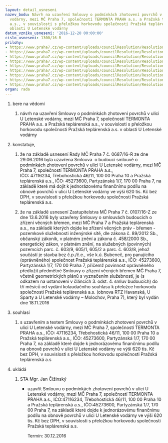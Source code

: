 ```yaml
---
layout: detail_usneseni
nazev_bodu: Návrh na uzavření Smlouvy o podmínkách zhotovení povrchů v ulici U Letenské
  vodárny, mezi MČ Praha 7, společností TERMONTA PRAHA a.s. a Pražská teplárenská
  a.s., v souvislosti s přeložkou horkovodu společnosti Pražská teplárenská a.s. v
  oblasti U Letenské vodárny
datum_vzniku_usneseni: '2016-12-20 00:00:00'
cislo_usneseni: 1300/16-R
prilohy:
- https://www.praha7.cz/wp-content/uploads/councilResolution/Resolutions/28442/export/00DZ_PovrchyLetenVodarna~149273.docx
- https://www.praha7.cz/wp-content/uploads/councilResolution/Resolutions/28442/export/02_PovrchyLetenVodarna~149272.docx
- https://www.praha7.cz/wp-content/uploads/councilResolution/Resolutions/28442/export/03_PovrchyLetenVodarna~149271.pdf
- https://www.praha7.cz/wp-content/uploads/councilResolution/Resolutions/28442/export/04_PovrchyLetenVodarna~149270.pdf
- https://www.praha7.cz/wp-content/uploads/councilResolution/Resolutions/28442/export/05_PovrchyLetenVodarna~149269.pdf
- https://www.praha7.cz/wp-content/uploads/councilResolution/Resolutions/28442/export/06_PovrchyLetenVodarna~149268.pdf
- https://www.praha7.cz/wp-content/uploads/councilResolution/Resolutions/28442/export/07_PovrchyLetenVodarna~149267.pdf
- https://www.praha7.cz/wp-content/uploads/councilResolution/Resolutions/28442/export/08_PovrchyLetenVodarna~149266.pdf
- https://www.praha7.cz/wp-content/uploads/councilResolution/Resolutions/28442/export/export~297053.pdf
organ: rada
---
```

<ol id="urzList" class="urzList_view"><li id="" class="urzClass1"><span name="1">bere na vědomí</span><ol id="" class="urzOlClass"><li style="text-align: left;" id="" class="urzClass2"><span><p>návrh na uzavření Smlouvy o podmínkách zhotovení povrchů v ulici U Letenské vodárny, mezi MČ Praha 7, společností TERMONTA PRAHA a.s. a Pražská teplárenská a.s., v souvislosti s přeložkou horkovodu společnosti Pražská teplárenská a.s. v oblasti U Letenské vodárny</p></span></li></ol></li><li id="" class="urzClass1"><span name="50">konstatuje,</span><ol id="" class="urzOlClass"><li style="text-align: left;" id="" class="urzClass2"><span><p>že na základě usnesení Rady MČ Praha 7 č. 0687/16-R ze dne 29.06.2016 byla uzavřena Smlouva&nbsp; o budoucí smlouvě o podmínkách zhotovení povrchů v ulici U Letenské vodárny, mezi MČ Praha 7, společností TERMONTA PRAHA a.s., IČO:&nbsp;47116234,&nbsp;Třebohostická 46/11, 100 00 Praha 10 a&nbsp;Pražská teplárenská a.s., IČO: 45273600, Partyzánská 1/7, 170 00 Praha 7, na základě které má dojít k jednorázovému finančnímu podílu na obnově povrchů v ulici U Letenské vodárny ve výši 620 tis. Kč bez DPH, v souvislosti s přeložkou horkovodu společnosti Pražská teplárenská a.s.</p></span></li><li style="text-align: left;" id="" class="urzClass2"><span><p>že na základě usnesení Zastupitelstva MČ Praha 7 č. 0107/16-Z ze dne 13.6.2016 byly uzavřeny Smlouvy o smlouvách budoucích o zřízení věcných břemen, mezi MČ Praha 7 a Pražská teplárenská a.s., na základě kterých dojde ke zřízení věcných práv - břemen - pozemkové služebnosti inženýrské sítě, dle zákona č. 89/2012 Sb., občanský zákoník, v platném znění a zákona č. 458/2000 Sb., energetický zákon, v platném znění, na služebných (povinných) pozemcích parc. č. 603/9, 605/1, 605/2 a parc. č. 603/8, jehož součástí je stavba bez č.p./č.e., vše k.ú. Bubeneč, pro panujícího (oprávněného) společnost Pražská teplárenská a.s., IČO: 45273600, Partyzánská 1/7, 170 00 Praha 7, přičemž povinnost oprávněného předložit předmětné Smlouvy o zřízení věcných břemen MČ Praha 7, včetně geometrických plánů s vyznačením služebností, je (s odkazem na ustanovení v článcích 3. odst. 4. smluv budoucích) do tří měsíců od vydání kolaudačního souhlasu k přeložce horkovodu společnosti Pražská teplárenská a.s. (obnova RTZ Havanská, U Sparty a U Letenské vodárny – Molochov, Praha 7), který byl vydán dne 18.11.2016</p></span></li></ol></li><li id="" class="urzClass1"><span name="26">souhlasí</span><ol id="" class="urzOlClass"><li style="text-align: left;" id="" class="urzClass2"><span><p>s uzavřením a textem Smlouvy o podmínkách zhotovení povrchů v ulici U Letenské vodárny, mezi MČ Praha 7, společností TERMONTA PRAHA a.s., IČO: 47116234, Třebohostická 46/11, 100 00 Praha 10 a Pražská teplárenská a.s., IČO: 45273600, Partyzánská 1/7, 170 00 Praha 7, na základě které dojde k jednorázovému finančnímu podílu na obnově povrchů v ulici U Letenské vodárny ve výši 620 tis. Kč bez DPH, v souvislosti s přeložkou horkovodu společnosti Pražská teplárenská a.s</p></span></li></ol></li><li class="urzClass1" id="urzUkoly"><span name="1">ukládá</span><ol class="urzOlClass"><li class="urzClass2"><span><p>STA Mgr. Jan Čižinský</p></span><ul class="urzUlClass"><li class="urzClass3"><span><p>uzavřít Smlouvu o podmínkách zhotovení povrchů v ulici U Letenské vodárny, mezi MČ Praha 7, společností TERMONTA PRAHA a.s., IČO:47116234, Třebohostická 46/11, 100 00 Praha 10 a Pražská teplárenská a.s., IČO:45273600, Partyzánská 1/7, 170 00 Praha 7, na základě které dojde k jednorázovému finančnímu podílu na obnově povrchů v ulici U Letenské vodárny ve výši 620 tis. Kč bez DPH, v souvislosti s přeložkou horkovodu společnosti Pražská teplárenská a.s.</p></span><span class="urzUkolTermin">  Termín:&nbsp;30.12.2016</span></li></ul></li></ol></li></ol>